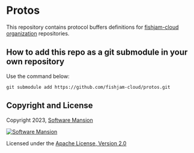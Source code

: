 # Protos

This repository contains protocol buffers definitions for [fishjam-cloud organization](https://github.com/fishjam-cloud) repositories.

## How to add this repo as a git submodule in your own repository

Use the command below:

`git submodule add https://github.com/fishjam-cloud/protos.git`

## Copyright and License

Copyright 2023, [Software Mansion](https://swmansion.com/?utm_source=git&utm_medium=readme&utm_campaign=fishjam-protos)

[![Software Mansion](https://logo.swmansion.com/logo?color=white&variant=desktop&width=200&tag=membrane-github)](https://swmansion.com/?utm_source=git&utm_medium=readme&utm_campaign=membrane_rtc_engine)

Licensed under the [Apache License, Version 2.0](LICENSE)
